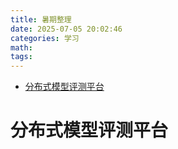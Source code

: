 ```yaml
---
title: 暑期整理
date: 2025-07-05 20:02:46
categories: 学习
math:
tags:
---
```


<!-- TOC -->

- [分布式模型评测平台](#分布式模型评测平台)

<!-- /TOC -->
# 分布式模型评测平台

